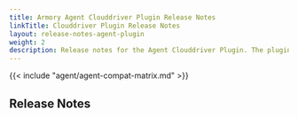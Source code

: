 ```yaml
---
title: Armory Agent Clouddriver Plugin Release Notes
linkTitle: Clouddriver Plugin Release Notes
layout: release-notes-agent-plugin
weight: 2
description: Release notes for the Agent Clouddriver Plugin. The plugin runs as part of your Armory Enterprise or Spinnaker instance and communicates with the Agent service.
---
```


{{< include "agent/agent-compat-matrix.md" >}}

## Release Notes
<h3><a class="fas fa-rss" target="_blank" href="https://docs.armory.io/armory-enterprise/release-notes/rn-armory-agent/agent-plugin/index.xml"></a></h3>